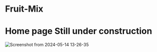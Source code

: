 # Fruit-Mix
# Home page Still under construction
![Screenshot from 2024-05-14 13-26-35](https://github.com/RidwanSupon/Fruit-Bajar/assets/98765790/32ff2809-1b7a-430c-aa21-a33e1076bcc5)

